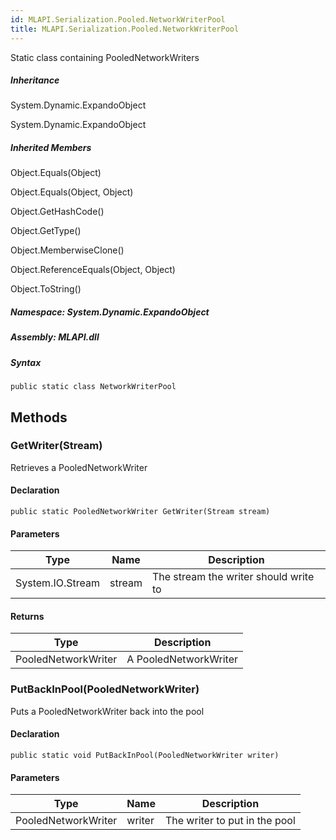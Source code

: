 ```yaml
---  
id: MLAPI.Serialization.Pooled.NetworkWriterPool  
title: MLAPI.Serialization.Pooled.NetworkWriterPool
---
```


<div class="markdown level0 summary">

Static class containing PooledNetworkWriters

</div>

<div class="markdown level0 conceptual">

</div>

<div class="inheritance">

##### Inheritance

<div class="level0">

System.Dynamic.ExpandoObject

</div>

<div class="level1">

System.Dynamic.ExpandoObject

</div>

</div>

<div class="inheritedMembers">

##### Inherited Members

<div>

Object.Equals(Object)

</div>

<div>

Object.Equals(Object, Object)

</div>

<div>

Object.GetHashCode()

</div>

<div>

Object.GetType()

</div>

<div>

Object.MemberwiseClone()

</div>

<div>

Object.ReferenceEquals(Object, Object)

</div>

<div>

Object.ToString()

</div>

</div>

##### **Namespace**: System.Dynamic.ExpandoObject

##### **Assembly**: MLAPI.dll

##### Syntax

    public static class NetworkWriterPool

## Methods 

### GetWriter(Stream)

<div class="markdown level1 summary">

Retrieves a PooledNetworkWriter

</div>

<div class="markdown level1 conceptual">

</div>

#### Declaration

    public static PooledNetworkWriter GetWriter(Stream stream)

#### Parameters

| Type             | Name   | Description                           |
|------------------|--------|---------------------------------------|
| System.IO.Stream | stream | The stream the writer should write to |

#### Returns

| Type                | Description           |
|---------------------|-----------------------|
| PooledNetworkWriter | A PooledNetworkWriter |

### PutBackInPool(PooledNetworkWriter)

<div class="markdown level1 summary">

Puts a PooledNetworkWriter back into the pool

</div>

<div class="markdown level1 conceptual">

</div>

#### Declaration

    public static void PutBackInPool(PooledNetworkWriter writer)

#### Parameters

| Type                | Name   | Description                   |
|---------------------|--------|-------------------------------|
| PooledNetworkWriter | writer | The writer to put in the pool |
